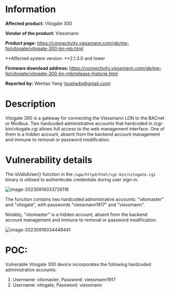 # Information

**Affected product:** Vitogate 300

**Vendor of the product:** Viessmann

**Product page:** https://connectivity.viessmann.com/gb/mp-fp/vitogate/vitogate-300-bn-mb.html

**Affected system version: **2.1.3.0 and lower

**Firmware download address:** https://connectivity.viessmann.com/gb/mp-fp/vitogate/vitogate-300-bn-mb/release-historie.html

**Reported by:**  Wentao Yang (pushe4x@gmail.com)



# Description

Vitogate 300 is a gateway for connecting the Viessmann LON to the BACnet or Modbus. Two hardcoded administrative accounts that hardcoded in /cgi-bin/vitogate.cgi allows full access to the web management interface. One of them is a hidden account, absent from the backend account management and immune to removal or password modification.

# Vulnerability details

The isValidUser() function in the `/ugw/httpd/html/cgi-bin/vitogate.cgi` binary is utilised to authenticate credentials during user sign-in.

![image-20230916033726118](https://raw.githubusercontent.com/Push3AX/vul/main/pic/image-20230916033726118.png)

The function contains two hardcoded administrative accounts: "vitomaster" and "vitogate", with passwords "viessmann1917" and "viessmann". 

Notably, "vitomaster" is a hidden account, absent from the backend account management and immune to removal or password modification.

![image-20230916034449441](https://raw.githubusercontent.com/Push3AX/vul/main/pic/image-20230916034449441.png)

# POC:

Vulnerable Vitogate 300 device incorporates the following hardcoded administrative accounts:

1. Username: vitomaster, Password: viessmann1917
2. Username: vitogate, Password: viessmann
